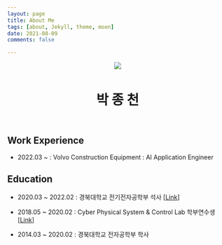 ```yaml
---
layout: page
title: About Me
tags: [about, Jekyll, theme, moon]
date: 2021-08-09
comments: false

---
```

    
<p align="center"><img src="/assets/img/selfie.jpg"></p><br>
<p align="center"><span style='font-size: 30px'><b>박 종 천</b></span></p><br>

## Work Experience
- 2022.03 ~ : Volvo Construction Equipment : AI Application Engineer
## Education

- 2020.03 ~ 2022.02 : 경북대학교 전기전자공학부 석사 [[Link](http://cpsc-lab.github.io)] <br>

- 2018.05 ~ 2020.02 : Cyber Physical System & Control Lab 학부연수생 [[Link](http://cpsc-lab.github.io)] <br>

- 2014.03 ~ 2020.02 : 경북대학교 전자공학부 학사



